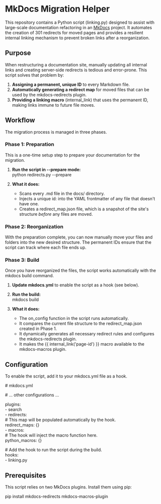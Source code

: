 # **MkDocs Migration Helper**

This repository contains a Python script (linking.py) designed to assist with large-scale documentation refactoring in an [MkDocs](https://www.mkdocs.org/) project. It automates the creation of 301 redirects for moved pages and provides a resilient internal linking mechanism to prevent broken links after a reorganization.

## **Purpose**

When restructuring a documentation site, manually updating all internal links and creating server-side redirects is tedious and error-prone. This script solves that problem by:

1. **Assigning a permanent, unique ID** to every Markdown file.  
2. **Automatically generating a redirect map** for moved files that can be used by the mkdocs-redirects plugin.  
3. **Providing a linking macro** (internal\_link) that uses the permanent ID, making links immune to future file moves.

## **Workflow**

The migration process is managed in three phases.

### **Phase 1: Preparation**

This is a one-time setup step to prepare your documentation for the migration.

1. **Run the script in \--prepare mode:**  
   python redirects.py \--prepare

2. **What it does:**  
   * Scans every .md file in the docs/ directory.  
   * Injects a unique id: into the YAML frontmatter of any file that doesn't have one.  
   * Creates a redirect\_map.json file, which is a snapshot of the site's structure *before* any files are moved.

### **Phase 2: Reorganization**

With the preparation complete, you can now manually move your files and folders into the new desired structure. The permanent IDs ensure that the script can track where each file ends up.

### **Phase 3: Build**

Once you have reorganized the files, the script works automatically with the mkdocs build command.

1. **Update mkdocs.yml** to enable the script as a hook (see below).  
2. **Run the build:**  
   mkdocs build

3. **What it does:**  
   * The on\_config function in the script runs automatically.  
   * It compares the current file structure to the redirect\_map.json created in Phase 1\.  
   * It dynamically generates all necessary redirect rules and configures the mkdocs-redirects plugin.  
   * It makes the {{ internal\_link('page-id') }} macro available to the mkdocs-macros plugin.

## **Configuration**

To enable the script, add it to your mkdocs.yml file as a hook.

\# mkdocs.yml

\# ... other configurations ...

plugins:  
  \- search  
  \- redirects:  
      \# This map will be populated automatically by the hook.  
      redirect\_maps: {}  
  \- macros:  
      \# The hook will inject the macro function here.  
      python\_macros: {}

\# Add the hook to run the script during the build.  
hooks:  
  \- linking.py

## **Prerequisites**

This script relies on two MkDocs plugins. Install them using pip:

pip install mkdocs-redirects mkdocs-macros-plugin
